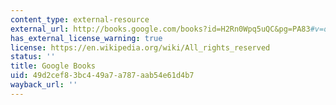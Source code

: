 ```yaml
---
content_type: external-resource
external_url: http://books.google.com/books?id=H2Rn0Wpq5uQC&pg=PA83#v=onepage
has_external_license_warning: true
license: https://en.wikipedia.org/wiki/All_rights_reserved
status: ''
title: Google Books
uid: 49d2cef8-3bc4-49a7-a787-aab54e61d4b7
wayback_url: ''
---
```

